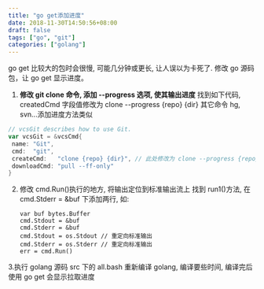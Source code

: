 ```yaml
---
title: "go get添加进度"
date: 2018-11-30T14:50:56+08:00
draft: false
tags: ["go", "git"]
categories: ["golang"]
---
```


go get 比较大的包时会很慢, 可能几分钟或更长, 让人误以为卡死了.
修改 go 源码包，让 go get 显示进度。

1. **修改 git clone 命令, 添加 --progress 选项, 使其输出进度**
   找到如下代码, createdCmd 字段值修改为 clone --progress {repo} {dir}
   其它命令 hg, svn...添加进度方法类似

```go
// vcsGit describes how to use Git.
var vcsGit = &vcsCmd{
 name: "Git",
 cmd:  "git",
 createCmd:   "clone {repo} {dir}", // 此处修改为 clone --progress {repo} {dir}
 downloadCmd: "pull --ff-only"
}
```

2.  修改 cmd.Run()执行的地方, 将输出定位到标准输出流上
    找到 run1()方法, 在 cmd.Stderr = &buf 下添加两行, 如:

        var buf bytes.Buffer
        cmd.Stdout = &buf
        cmd.Stderr = &buf
        cmd.Stdout = os.Stdout // 重定向标准输出
        cmd.Stderr = os.Stderr // 重定向标准输出
        err = cmd.Run()

3.执行 golang 源码 src 下的 all.bash 重新编译 golang, 编译要些时间, 编译完后使用 go get 会显示拉取进度
